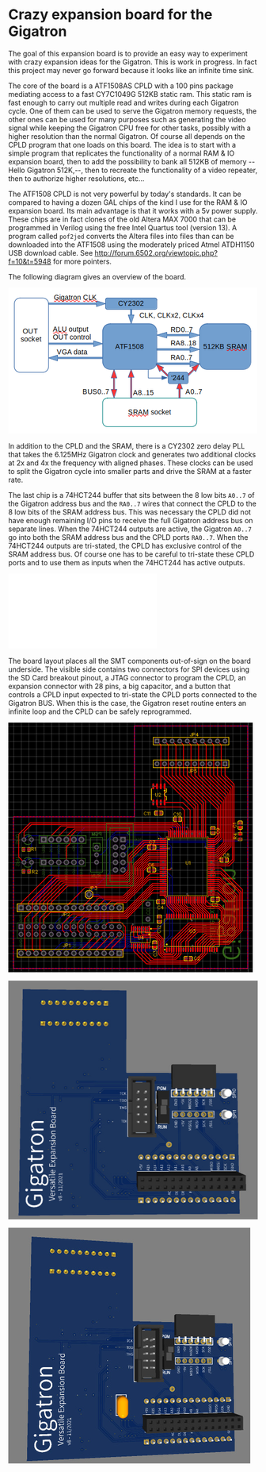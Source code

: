 # Crazy expansion board for the Gigatron

The goal of this expansion board is to provide an easy way to experiment with crazy expansion ideas for the Gigatron.
This is work in progress. In fact this project may never go forward because it looks like an infinite time sink.

The core of the board is a ATF1508AS CPLD with a 100 pins package mediating access to a fast CY7C1049G 512KB static ram.
This static ram is fast enough to carry out multiple read and writes during each Gigatron cycle. One of them
can be used to serve the Gigatron memory requests, the other ones can be used for many purposes
such as generating the video signal while keeping the Gigatron CPU free for other tasks,
possibly with a higher resolution than the normal Gigatron.
Of course all depends on the CPLD program that one loads on this board. The idea is to start with
a simple program that replicates the functionality of a normal RAM & IO expansion board, then
to add the possibility to bank all 512KB of memory --Hello Gigatron 512K,--, then to recreate
the functionality of a video repeater, then to authorize higher resolutions, etc...

The ATF1508 CPLD is not very powerful by today's standards. It can be compared to having
a dozen GAL chips of the kind I use for the RAM & IO expansion board. Its main advantage
is that it works with a 5v power supply. These chips are in fact clones of the old Altera MAX 7000 
that can be programmed in Verilog using the free Intel Quartus tool (version 13). A program called 
`pof2jed` converts the Altera files into files than can be downloaded into the ATF1508 using
the moderately priced Atmel ATDH1150 USB download cable. 
See http://forum.6502.org/viewtopic.php?f=10&t=5948 for more pointers.

The following diagram gives an overview of the board.

![Board diagram](images/diag.png)

In addition to the CPLD and the SRAM, there is a CY2302 zero delay PLL that takes the 6.125MHz Gigatron clock
and generates two additional clocks at 2x and 4x the frequency with aligned phases. These clocks can be used
to split the Gigatron cycle into smaller parts and drive the SRAM at a faster rate.

The last chip is a 74HCT244 buffer that sits between the 8 low bits `A0..7` of the Gigatron address bus and the `RA0..7` wires
that connect the CPLD to the 8 low bits of the SRAM address bus. This was necessary the CPLD did not have enough
remaining I/O pins to receive the full Gigatron address bus on separate lines. When the 74HCT244 outputs are active,
the Gigatron `A0..7` go into both the SRAM address bus and the CPLD ports `RA0..7`. When the 74HCT244 outputs are tri-stated,
the CPLD has exclusive control of the SRAM address bus. Of course one has to be careful to tri-state these CPLD ports
and to use them as inputs when the 74HCT244 has active outputs.

![Schematics](Schematics.pdf)


The board layout places all the SMT components out-of-sign on the board underside. The visible side contains two
connectors for SPI devices using the SD Card breakout pinout, a JTAG connector to program the CPLD, 
an expansion connector with 28 pins, a big capacitor, and a button that controls a CPLD input expected to tri-state
the CPLD ports connected to the Gigatron BUS. When this is the case, the Gigatron reset routine enters an infinite loop
and the CPLD can be safely reprogrammed. 

![Layout](images/layout.png)

![Front view](images/front.jpg)

![Back view](images/back.jpg)

